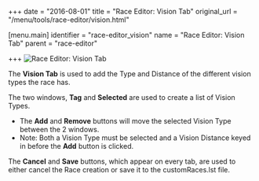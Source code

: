 +++
date = "2016-08-01"
title = "Race Editor: Vision Tab"
original_url = "/menu/tools/race-editor/vision.html"

[menu.main]
    identifier = "race-editor_vision"
    name = "Race Editor: Vision Tab"
    parent = "race-editor"
    
+++
![Race Editor: Vision Tab](../../../images/editors/race/visiontab.png)

The **Vision Tab** is used to add the Type and Distance of the different
vision types the race has.

The two windows, **Tag** and **Selected** are used to create a list of
Vision Types.

-   The **Add** and **Remove** buttons will move the selected Vision
    Type between the 2 windows.
-   Note: Both a Vision Type must be selected and a Vision Distance
    keyed in before the **Add** button is clicked.

The **Cancel** and **Save** buttons, which appear on every tab, are used
to either cancel the Race creation or save it to the customRaces.lst
file.



